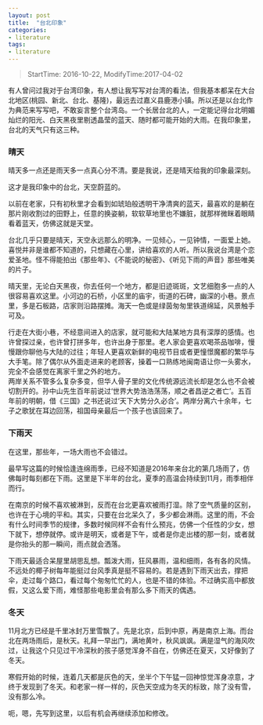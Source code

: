 ```yaml
---
layout: post
title:  "台北印象"
categories:
- literature
tags:
- literature
---
```


> StartTime: 2016-10-22, ModifyTime:2017-04-02

有人曾问过我对于台湾印象，有人想让我写写对台湾的看法，但我基本都呆在大台北地区(桃园、新北、台北、基隆)，最远去过嘉义县鹿港小镇。所以还是以台北作为典范来写写吧，不敢妄言整个台湾岛。一个长居台北的人，一定能记得台北明媚灿烂的阳光、白天黑夜里剔透晶莹的蓝天、随时都可能开始的大雨。在我印象里，台北的天气只有这三种。  

<!---more--->

### 晴天
晴天多一点还是雨天多一点真心分不清。要是我说，还是晴天给我的印象最深刻。  

这才是我印象中的台北，天空蔚蓝的。

以前在老家，只有初秋里才会看到如琥珀般透明干净清爽的蓝天，最喜欢的是躺在那片刚收割过的田野上，任意的换姿躺，软软草地里也不嫌脏，就那样微眯着眼睛看着蓝天，仿佛这就是天堂。  

台北几乎只要是晴天，天空永远那么的明净。一见倾心，一见钟情，一面爱上她。喜悦并非是谁都不知道的，只想藏在心里，讲给喜欢的人听。所以我说台湾是个恋爱圣地。怪不得能拍出《那些年》、《不能说的秘密》、《听见下雨的声音》那些唯美的片子。  

晴天里，无论白天黑夜，你去任何一个地方，都是旧迹斑斑，文艺细胞多一点的人很容易喜欢这里。小河边的石桥，小区里的庙宇，街道的石碑，幽深的小巷。景点里，多是石板路，店家则沿路摆摊。海天一色或是绿茵匆匆里铁道绵延，风景触手可及。

行走在大街小巷，不经意间进入的店家，就可能和大陆某地方具有深厚的感情。也许曾探过亲，也许曾打拼多年，也许出身于那里。老人家会更喜欢喝茶品咖啡，慢慢跟你聊他与大陆的过往；年轻人更喜欢新鲜的电视节目或者更憧憬魔都的繁华与大手笔。除了偶尔从外面走进来的老顾客，操着一口熟练地闽南语让你一头雾水，完全不会感觉在离家千里之外的地方。  
两岸关系不管多么复杂多变，但华人骨子里的文化传统源远流长却是怎么也不会被切割开的。孙中山先生百年前说过‘世界大势浩浩荡荡，顺之者昌逆之者亡’。五百年前的明朝，借《三国》之书还说过‘天下大势分久必合’。两岸分离六十余年，七子之歌犹在耳边回荡，祖国母亲最后一个孩子也该回来了。

### 下雨天
在这里，那些年，一场大雨也不会错过。

最早写这篇的时候恰逢连绵雨季，已经不知道是2016年来台北的第几场雨了，仿佛每时每刻都在下雨。这里是下半年的台北，夏季的高温会持续到11月，雨季相伴而行。

在南京的时候不喜欢被淋到，反而在台北更喜欢被雨打湿。除了空气质量的区别，也许在于心境的平和。其实，只要在台北呆久了，多少都会淋雨。这里的雨，不会有什么时间季节的规律，多数时候同样不会有什么预兆，仿佛一个任性的少女，想下就下，想停就停。或许是明天，或者是下午，或者是你走出楼的那一刻，或者就是你抬头的那一瞬间，雨点就会洒落。

下雨天最适合呆屋里胡思乱想。瓢泼大雨，狂风暴雨，温和细雨，各有各的风情。不远处的椰子树每年能挺过台风季真是挺不容易的。若是遇到下雨天出去，撑把伞，走过每个路口，看过每个匆匆忙忙的人，也是不错的体验。不过确实高中都放假，又这么爱下雨，难怪那些电影里会有那么多下雨天的偶遇。  

### 冬天
11月北方已经是千里冰封万里雪飘了。先是北京，后到中原，再是南京上海。而台北在两场雨后，是秋天。礼拜一早出门，满地黄叶，秋风飒飒。满是湿气的海风吹过，让我这个只见过干冷深秋的孩子感觉浑身不自在，仿佛还在夏天，又好像到了冬天。

寒假开始的时候，连着几天都是灰色的天，坐半个下午猛一回神惊觉浑身凉意，才终于发现到了冬天。和老家一样一样的，灰色天空成为冬天的标致，除了没有雪，没有那么冷。

呃，嗯，先写到这里，以后有机会再继续添加和修改。
